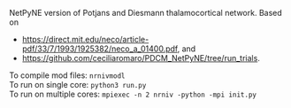 NetPyNE version of Potjans and Diesmann thalamocortical network.
Based on
- https://direct.mit.edu/neco/article-pdf/33/7/1993/1925382/neco_a_01400.pdf, and
- https://github.com/ceciliaromaro/PDCM_NetPyNE/tree/run_trials.

To compile mod files: `nrnivmodl`  
To run on single core: `python3 run.py`  
To run on multiple cores: `mpiexec -n 2 nrniv -python -mpi init.py`
